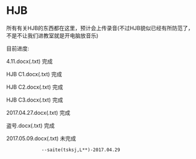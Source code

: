 # HJB
所有有关HJB的东西都在这里，预计会上传录音(不过HJB貌似已经有所防范了，不是不让我们进教室就是开电脑放音乐)

目前进度:

4.11.docx(.txt) 完成

HJB C1.docx(.txt) 完成

HJB C2.docx(.txt) 完成

HJB C3.docx(.txt) 完成

2017.04.27.docx(.txt) 完成

盗号.docx(.txt) 完成

2017.05.09.docx(.txt) 未完成

                 --saite(tsksj,L**)-2017.04.29
